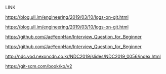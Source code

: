 </h1>

LINK

</h1>





https://blog.ull.im/engineering/2019/03/10/logs-on-git.html

https://blog.ull.im/engineering/2019/03/10/logs-on-git.html

https://github.com/JaeYeopHan/Interview_Question_for_Beginner

https://github.com/JaeYeopHan/Interview_Question_for_Beginner





http://ndc.vod.nexoncdn.co.kr/NDC2019/slides/NDC2019_0056/index.html



https://git-scm.com/book/ko/v2